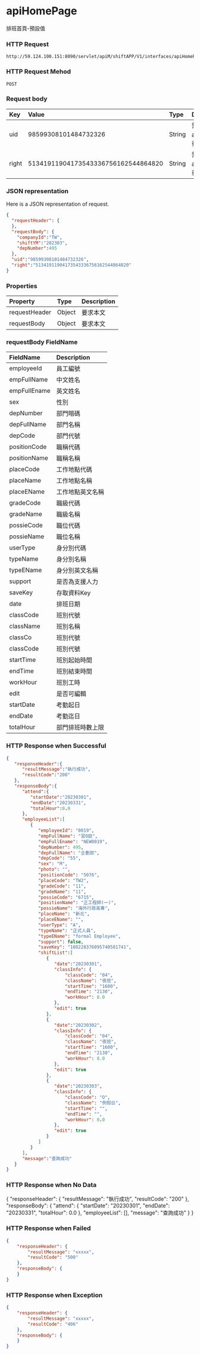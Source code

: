 # apiHomePage
排班首頁-預設值

### HTTP Request
```
http://59.124.100.151:8090/servlet/apiM/shiftAPP/V1/interfaces/apiHomePage
```

### HTTP Request Mehod
```
POST
```

### Request body
| Key | Value | Type | Description |
|:----------|:-------------|:-----|:------------|
| uid | 98599308101484732326 | String | 需透過apiLogin取得
| right | 51341911904173543336756162544864820 | String | 需透過apiLogin取得 |

### JSON representation
Here is a JSON representation of request.
```json
{
  "requestHeader": {
  },
  "requestBody": {
    "companyId":"TW",
    "shiftYM":"202303",
    "depNumber":495
  },
  "uid":"98599308101484732326",
  "right":"51341911904173543336756162544864820"
}
```

### Properties
| Property | Type | Description |
|:---------|:-----|:------------|
| requestHeader | Object | 要求本文 |
| requestBody | Object | 要求本文 |

### requestBody FieldName
| FieldName | Description |
|:----------|:-------------|
| employeeId | 員工編號 |
| empFullName | 中文姓名 |
| empFullEname | 英文姓名 |
| sex | 性別 |
| depNumber | 部門暗碼 |
| depFullName | 部門名稱 |
| depCode | 部門代號 |
| positionCode | 職稱代碼 |
| positionName | 職稱名稱 |
| placeCode | 工作地點代碼 |
| placeName | 工作地點名稱 |
| placeEName | 工作地點英文名稱 |
| gradeCode | 職級代碼 |
| gradeName | 職級名稱 |
| possieCode | 職位代碼 |
| possieName | 職位名稱 |
| userType | 身分別代碼 |
| typeName | 身分別名稱 |
| typeEName | 身分別英文名稱 |
| support | 是否為支援人力 |
| saveKey | 存取資料Key |
| date | 排班日期 |
| classCode | 班別代號 |
| className | 班別名稱 |
| classCo | 班別代號 |
| classCode | 班別代號 |
| startTime | 班別起始時間 |
| endTime | 班別結束時間 |
| workHour | 班別工時 |
| edit | 是否可編輯 |
| startDate | 考勤起日 |
| endDate | 考勤迄日 |
| totalHour | 部門排班時數上限 |

### HTTP Response when Successful
```json
{
   "responseHeader":{
      "resultMessage":"執行成功",
      "resultCode":"200"
   },
   "responseBody":{
      "attend":{
         "startDate":"20230301",
         "endDate":"20230331",
         "totalHour":0.0
      },
      "employeeList":[
         {
            "employeeId": "0019",
            "empFullName": "習O庭",
            "empFullEname": "NEW0019",
            "depNumber": 495,
            "depFullName": "企劃部",
            "depCode": "55",
            "sex": "M",
            "photo": "",
            "positionCode": "5076",
            "placeCode": "TW2",
            "gradeCode": "11",
            "gradeName": "11",
            "possieCode": "6715",
            "positionName": "正工程師(一)",
            "possieName": "海外行政高專",
            "placeName": "新北",
            "placeEName": "",
            "userType": "A",
            "typeName": "正式人員",
            "typeEName": "formal Employee",
            "support": false,
            "saveKey": "108228376095740581741",
            "shiftList":[
               {
                  "date":"20230301",
                  "classInfo": {
                      "classCode": "04",
                      "className": "夜班",
                      "startTime": "1600",
                      "endTime": "2130",
                      "workHour": 8.0
                  },
                  "edit": true
               },
               {
                  "date":"20230302",
                  "classInfo": {
                      "classCode": "04",
                      "className": "夜班",
                      "startTime": "1600",
                      "endTime": "2130",
                      "workHour": 8.0
                  },
                  "edit": true
               },
               {
                  "date":"20230303",
                  "classInfo": {
                      "classCode": "O",
                      "className": "例假日",
                      "startTime": "",
                      "endTime": "",
                      "workHour": 0.0
                  },
                  "edit": true
               }
            ]
         }
      ],
      "message":"查詢成功"
   }
}
```

### HTTP Response when No Data
{
  "responseHeader": {
    "resultMessage": "執行成功",
    "resultCode": "200"
  },
  "responseBody": {
    "attend": {
      "startDate": "20230301",
      "endDate": "20230331",
      "totalHour": 0.0
    },
    "employeeList": [],
    "message": "查詢成功"
  }
}


### HTTP Response when Failed
```json
{
    "responseHeader": {
        "resultMessage": "xxxxx",
        "resultCode": "500"
    },
    "responseBody": {
    }
}
```

### HTTP Response when Exception
```json
{
    "responseHeader": {
        "resultMessage": "xxxxx",
        "resultCode": "406"
    },
    "responseBody": {
    }
}
```

